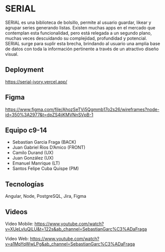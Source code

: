 
# SERIAL

SERIAL es una biblioteca de bolsillo, permite al usuario guardar, likear y agrupar series generando listas. Existen muchas apps en el mercado que contemplan esta funcionalidad, pero está relegada a un segundo plano, muchas veces descuidando su complejidad, profundidad y potencial. SERIAL surge para suplir esta brecha, brindando al usuario una amplia base de datos con toda la información pertinente a través de un atractivo diseño visual.


## Deployment

https://serial-ivory.vercel.app/


## Figma
https://www.figma.com/file/AhozSeTVj5Qgmmb17o2s26/wireframes?node-id=350%3A2977&t=dpZS4ijKMVNnSVpB-1
## Equipo c9-14

- Sebastian Garcia Fraga (BACK)
- Juan Gabriel Rios D’Amico (FRONT)
- Camilo Durand (UX)
- Juan González (UX)
- Emanuel Manrique (LT)
- Santos Felipe Cuba Quispe (PM)


## Tecnologías
   Angular, Node, PostgreSQL, Jira, Figma
## Videos
Video Mobile:
https://www.youtube.com/watch?v=XUeLvluQiLU&t=122s&ab_channel=SebastianGarc%C3%ADaFraga

Video Web: 
https://www.youtube.com/watch?v=a1MpYqWwLPg&ab_channel=SebastianGarc%C3%ADaFraga

